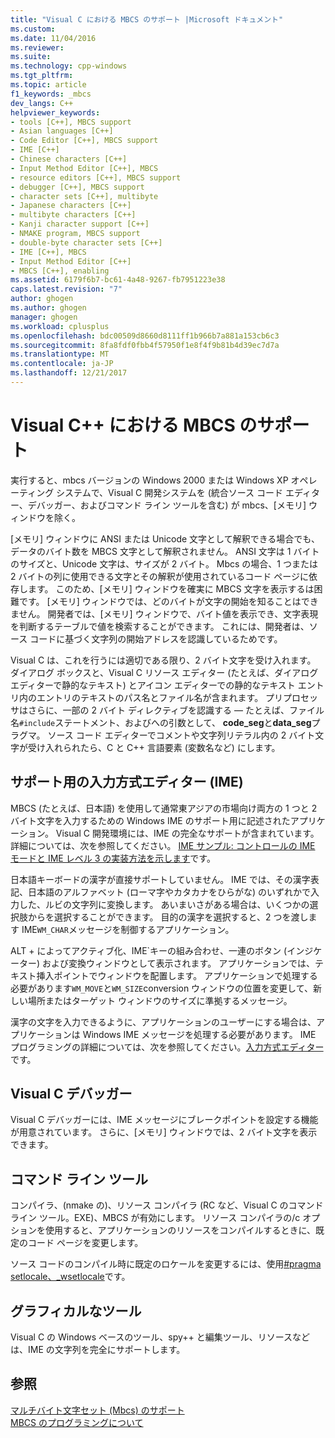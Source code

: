```yaml
---
title: "Visual C における MBCS のサポート |Microsoft ドキュメント"
ms.custom: 
ms.date: 11/04/2016
ms.reviewer: 
ms.suite: 
ms.technology: cpp-windows
ms.tgt_pltfrm: 
ms.topic: article
f1_keywords: _mbcs
dev_langs: C++
helpviewer_keywords:
- tools [C++], MBCS support
- Asian languages [C++]
- Code Editor [C++], MBCS support
- IME [C++]
- Chinese characters [C++]
- Input Method Editor [C++], MBCS
- resource editors [C++], MBCS support
- debugger [C++], MBCS support
- character sets [C++], multibyte
- Japanese characters [C++]
- multibyte characters [C++]
- Kanji character support [C++]
- NMAKE program, MBCS support
- double-byte character sets [C++]
- IME [C++], MBCS
- Input Method Editor [C++]
- MBCS [C++], enabling
ms.assetid: 6179f6b7-bc61-4a48-9267-fb7951223e38
caps.latest.revision: "7"
author: ghogen
ms.author: ghogen
manager: ghogen
ms.workload: cplusplus
ms.openlocfilehash: bdc00509d8660d8111ff1b966b7a881a153cb6c3
ms.sourcegitcommit: 8fa8fdf0fbb4f57950f1e8f4f9b81b4d39ec7d7a
ms.translationtype: MT
ms.contentlocale: ja-JP
ms.lasthandoff: 12/21/2017
---
```

# <a name="mbcs-support-in-visual-c"></a>Visual C++ における MBCS のサポート
実行すると、mbcs バージョンの Windows 2000 または Windows XP オペレーティング システムで、Visual C 開発システムを (統合ソース コード エディター、デバッガー、およびコマンド ライン ツールを含む) が mbcs、[メモリ] ウィンドウを除く。  
  
 [メモリ] ウィンドウに ANSI または Unicode 文字として解釈できる場合でも、データのバイト数を MBCS 文字として解釈されません。 ANSI 文字は 1 バイトのサイズと、Unicode 文字は、サイズが 2 バイト。 Mbcs の場合、1 つまたは 2 バイトの列に使用できる文字とその解釈が使用されているコード ページに依存します。 このため、[メモリ] ウィンドウを確実に MBCS 文字を表示するは困難です。 [メモリ] ウィンドウでは、どのバイトが文字の開始を知ることはできません。 開発者では、[メモリ] ウィンドウで、バイト値を表示でき、文字表現を判断するテーブルで値を検索することができます。 これには、開発者は、ソース コードに基づく文字列の開始アドレスを認識しているためです。  
  
 Visual C は、これを行うには適切である限り、2 バイト文字を受け入れます。 ダイアログ ボックスと、Visual C リソース エディター (たとえば、ダイアログ エディターで静的なテキスト) とアイコン エディターでの静的なテキスト エントリ内のエントリのテキストのパス名とファイル名が含まれます。 プリプロセッサはさらに、一部の 2 バイト ディレクティブを認識する — たとえば、ファイル名`#include`ステートメント、およびへの引数として、 **code_seg**と**data_seg**プラグマ。 ソース コード エディターでコメントや文字列リテラル内の 2 バイト文字が受け入れられたら、C と C++ 言語要素 (変数名など) にします。  
  
##  <a name="_core_support_for_the_input_method_editor_.28.ime.29"></a>サポート用の入力方式エディター (IME)  
 MBCS (たとえば、日本語) を使用して通常東アジアの市場向け両方の 1 つと 2 バイト文字を入力するための Windows IME のサポート用に記述されたアプリケーション。 Visual C 開発環境には、IME の完全なサポートが含まれています。 詳細については、次を参照してください。 [IME サンプル: コントロールの IME モードと IME レベル 3 の実装方法を示します](http://msdn.microsoft.com/en-us/87ebdf65-cef0-451d-a6fc-d5fb64178b14)です。  
  
 日本語キーボードの漢字が直接サポートしていません。 IME では、その漢字表記、日本語のアルファベット (ローマ字やカタカナをひらがな) のいずれかで入力した、ルビの文字列に変換します。 あいまいさがある場合は、いくつかの選択肢からを選択することができます。 目的の漢字を選択すると、2 つを渡します IME`WM_CHAR`メッセージを制御するアプリケーション。  
  
 ALT + によってアクティブ化、IME\`キーの組み合わせ、一連のボタン (インジケーター) および変換ウィンドウとして表示されます。 アプリケーションでは、テキスト挿入ポイントでウィンドウを配置します。 アプリケーションで処理する必要があります`WM_MOVE`と`WM_SIZE`conversion ウィンドウの位置を変更して、新しい場所またはターゲット ウィンドウのサイズに準拠するメッセージ。  
  
 漢字の文字を入力できるように、アプリケーションのユーザーにする場合は、アプリケーションは Windows IME メッセージを処理する必要があります。 IME プログラミングの詳細については、次を参照してください。[入力方式エディター](https://msdn.microsoft.com/en-us/library/ms776145.aspx)です。  
  
## <a name="visual-c-debugger"></a>Visual C デバッガー  
 Visual C デバッガーには、IME メッセージにブレークポイントを設定する機能が用意されています。 さらに、[メモリ] ウィンドウでは、2 バイト文字を表示できます。  
  
## <a name="command-line-tools"></a>コマンド ライン ツール  
 コンパイラ、(nmake の)、リソース コンパイラ (RC など、Visual C のコマンド ライン ツール。EXE)、MBCS が有効にします。 リソース コンパイラの/c オプションを使用すると、アプリケーションのリソースをコンパイルするときに、既定のコード ページを変更します。  
  
 ソース コードのコンパイル時に既定のロケールを変更するには、使用[#pragma setlocale、_wsetlocale](../preprocessor/setlocale.md)です。  
  
## <a name="graphical-tools"></a>グラフィカルなツール  
 Visual C の Windows ベースのツール、spy++ と編集ツール、リソースなどは、IME の文字列を完全にサポートします。  
  
## <a name="see-also"></a>参照  
 [マルチバイト文字セット (Mbcs) のサポート](../text/support-for-multibyte-character-sets-mbcss.md)   
 [MBCS のプログラミングについて](../text/mbcs-programming-tips.md)